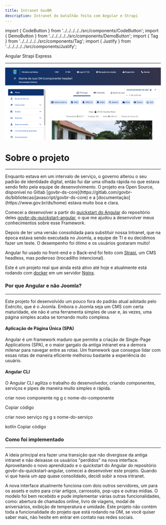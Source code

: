 ```yaml
---
title: Intranet GovBR
description: Intranet do batalhão feita com Angular e Strapi
---
```


import { CodeButton } from '../../../../../src/components/CodeButton';
import { DemoButton } from '../../../../../src/components/DemoButton'; 
import { Tag } from '../../../../../src/components/Tag';
import { Justify } from '../../../../../src/components/Justify';

<div style={{marginBottom: "1rem"}}>
<Tag docLink="https://angular.dev/">Angular</Tag>
<Tag docLink="https://strapi.io/">Strapi</Tag>
<Tag docLink="https://expressjs.com/">Express</Tag>
</div>

<CodeButton codeLink="https://github.com/nixoletas/intranet-govbr"/>
<DemoButton liveLink="https://nixoletas.github.io/intranet-govbr"/>

---

![govbr-screenc](\img\intranet-govbr.png)

# Sobre o projeto
---
<Justify>
Enquanto estava em um intervalo de serviço, o governo alterou o seu padrão de identidade digital, então fui dar uma olhada rápida no que estava sendo feito pela equipe de desenvolvimento. O projeto era Open Source, disponível no Gitlab [govbr-ds-core](https://gitlab.com/govbr-ds/bibliotecas/javascript/govbr-ds-core) e a [documentação](https://www.gov.br/ds/home) estava muito boa e clara.

Comecei a desenvolver a partir do [quickstart do Angular](https://angular.dev) do repositório deles [govbr-ds-quickstart-angular](https://gitlab.com/govbr-ds/bibliotecas/javascript/govbr-ds-quickstart-angular), o que me ajudou a desenvolver meus conhecimentos sobre esse Framework.

Depois de ter uma versão consolidada para substituir nossa Intranet, que na época estava sendo executada no Joomla, a equipe de TI e eu decidimos fazer um teste. O desempenho foi ótimo e os usuários gostaram muito!

Angular foi usado no front-end e o Back-end foi feito com [Strapi](https://strapi.io/), um CMS headless, mas poderoso (trocadilho intencional).

Este é um projeto real que ainda está ativo até hoje e atualmente está rodando com [docker](https://www.docker.com/) em um servidor [Nginx](https://nginx.org/).

### Por que Angular e não Joomla?
---
Este projeto foi desenvolvido um pouco fora do padrão atual adotado pelo Exército, que é o Joomla. Embora o Joomla seja um CMS com certa maturidade, ele não é uma ferramenta simples de usar e, às vezes, uma página simples acaba se tornando muito complexa.

#### Aplicação de Página Única (SPA)
Angular é um framework maduro que permite a criação de Single-Page Applications (SPA), e o maior gargalo da antiga intranet era a demora milenar para navegar entre as rotas. Um framework que consegue lidar com essas rotas de maneira eficiente melhorou bastante a experiência do usuário.

#### Angular CLI
O Angular CLI agiliza o trabalho do desenvolvedor, criando componentes, serviços e pipes de maneira muito simples e rápida.

criar novo componente
ng g c nome-do-componente

Copiar código

criar novo serviço
ng g s nome-do-serviço

kotlin
Copiar código

### Como foi implementado
---
A ideia principal era fazer uma transição que não divergisse da antiga intranet e não deixasse os usuários "perdidos" na nova interface. Aproveitando o novo aprendizado e o quickstart do Angular do repositório govbr-ds-quickstart-angular, comecei a desenvolver este projeto. Quando vi que havia um app quase consolidado, decidi subir a nova intranet.

A nova interface atualmente funciona com dois outros servidores, um para os assets e outro para criar artigos, carrosséis, pop-ups e outras mídias. O modelo foi bem recebido e pude implementar várias outras funcionalidades, como: abertura de chamados online, livro de viagens, modal de aniversários, exibição de temperatura e umidade. Este projeto não contém toda a funcionalidade do projeto que está rodando na OM, se você quiser saber mais, não hesite em entrar em contato nas redes sociais.

</Justify>